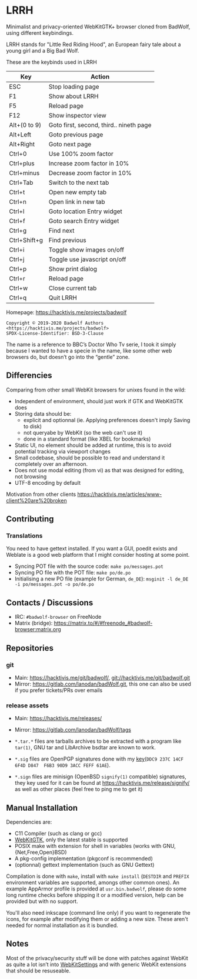 # LRRH
Minimalist and privacy-oriented WebKitGTK+ browser cloned from BadWolf, using different keybindings.

LRRH stands for "Little Red Riding Hood", an European fairy tale about a young girl and a Big Bad Wolf.

These are the keybinds used in LRRH

Key         | Action
--          | --
ESC         | Stop loading page
F1          | Show about LRRH
F5          | Reload page
F12         | Show inspector view
Alt+(0 to 9)| Goto first, second, third.. nineth page
Alt+Left    | Goto previous page
Alt+Right   | Goto next page
Ctrl+0      | Use 100% zoom factor
Ctrl+plus   | Increase zoom factor in 10%
Ctrl+minus  | Decrease zoom factor in 10%
Ctrl+Tab    | Switch to the next tab
Ctrl+t      | Open new empty tab
Ctrl+n      | Open link in new tab
Ctrl+l      | Goto location Entry widget
Ctrl+f      | Goto search Entry widget
Ctrl+g      | Find next
Ctrl+Shift+g| Find previous
Ctrl+i      | Toggle show images on/off
Ctrl+j      | Toggle use javascript on/off
Ctrl+p      | Show print dialog
Ctrl+r      | Reload page
Ctrl+w      | Close current tab
Ctrl+q      | Quit LRRH

Homepage: <https://hacktivis.me/projects/badwolf>

```
Copyright © 2019-2020 Badwolf Authors <https://hacktivis.me/projects/badwolf>
SPDX-License-Identifier: BSD-3-Clause
```

The name is a reference to BBC’s Doctor Who Tv serie, I took it simply because I wanted to have a specie in the name, like some other web browsers do, but doesn’t go into the “gentle” zone.

## Differencies
Comparing from other small WebKit browsers for unixes found in the wild:

- Independent of environment, should just work if GTK and WebKitGTK does
- Storing data should be:
  - explicit and optionnal (ie. Applying preferences doesn't imply Saving to disk)
  - not queryabe by WebKit (so the web can't use it)
  - done in a standard format (like XBEL for bookmarks)
- Static UI, no element should be added at runtime, this is to avoid potential tracking via viewport changes
- Small codebase, should be possible to read and understand it completely over an afternoon.
- Does not use modal editing (from vi) as that was designed for editing, not browsing
- UTF-8 encoding by default

Motivation from other clients <https://hacktivis.me/articles/www-client%20are%20broken>

## Contributing
### Translations
You need to have gettext installed. If you want a GUI, poedit exists and Weblate is a good web platform that I might consider hosting at some point.

- Syncing POT file with the source code: ``make po/messages.pot``
- Syncing PO file with the POT file: ``make po/de.po``
- Initialising a new PO file (example for German, `de_DE`): ``msginit -l de_DE -i po/messages.pot -o po/de.po``

## Contacts / Discussions
- IRC: `#badwolf-browser` on FreeNode
- Matrix (bridge): <https://matrix.to/#/#freenode_#badwolf-browser:matrix.org>

## Repositories
### git
- Main: <https://hacktivis.me/git/badwolf/>, <git://hacktivis.me/git/badwolf.git>
- Mirror: <https://gitlab.com/lanodan/badWolf.git>, this one can also be used if you prefer tickets/PRs over emails

### release assets
- Main: <https://hacktivis.me/releases/>
- Mirror: <https://gitlab.com/lanodan/badWolf/tags>

- `*.tar.*` files are tarballs archives to be extracted with a program like `tar(1)`, GNU tar and LibArchive bsdtar are known to work.
- `*.sig` files are OpenPGP signatures done with my [key](https://hacktivis.me/key.asc)(`DDC9 237C 14CF 6F4D D847  F6B3 90D9 3ACC FEFF 61AE`).
- `*.sign` files are minisign (OpenBSD `signify(1)` compatible) signatures, they key used for it can be found at <https://hacktivis.me/release/signify/> as well as other places (feel free to ping me to get it)

## Manual Installation
Dependencies are:
- C11 Compiler (such as clang or gcc)
- [WebKitGTK](https://webkitgtk.org/), only the latest stable is supported
- POSIX make with extension for shell in variables (works with GNU, {Net,Free,Open}BSD)
- A pkg-config implementation (pkgconf is recommended)
- (optionnal) gettext implementation (such as GNU Gettext)

Compilation is done with `make`, install with `make install` (`DESTDIR` and `PREFIX` environment variables are supported, amongs other common ones). An example AppArmor profile is provided at `usr.bin.badwolf`, please do some long runtime checks before shipping it or a modified version, help can be provided but with no support.

You'll also need inkscape (command line only) if you want to regenerate the icons, for example after modifying them or adding a new size. These aren't needed for normal installation as it is bundled.

## Notes
Most of the privacy/security stuff will be done with patches against WebKit as quite a lot isn’t into [WebKitSettings](https://webkitgtk.org/reference/webkit2gtk/stable/WebKitSettings.html) and with generic WebKit extensions that should be resuseable.
